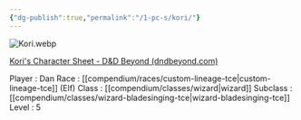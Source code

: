```yaml
---
{"dg-publish":true,"permalink":"/1-pc-s/kori/"}
---
```


![Kori.webp](/img/user/z_Attachments/Kori.webp)

[Kori's Character Sheet - D&D Beyond (dndbeyond.com)](https://www.dndbeyond.com/characters/120493232)

Player : Dan
Race : [[compendium/races/custom-lineage-tce\|custom-lineage-tce]] (Elf)
Class : [[compendium/classes/wizard\|wizard]] 
Subclass : [[compendium/classes/wizard-bladesinging-tce\|wizard-bladesinging-tce]] 
Level : 5
